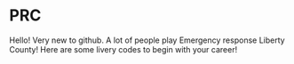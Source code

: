# PRC
Hello! Very new to github. A lot of people play Emergency response Liberty County! Here are some livery codes to begin with your career!

